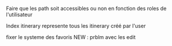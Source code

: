 Faire que les path soit accessibles ou non en fonction des roles de l'utilisateur

Index itinerary represente tous les itinerary créé par l'user

fixer le systeme des favoris
NEW : prblm avec les edit